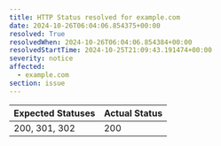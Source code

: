 ```yaml
---
title: HTTP Status resolved for example.com
date: 2024-10-26T06:04:06.854375+00:00
resolved: True
resolvedWhen: 2024-10-26T06:04:06.854384+00:00
resolvedStartTime: 2024-10-25T21:09:43.191474+00:00
severity: notice
affected:
  - example.com
section: issue
---
```


| Expected Statuses | Actual Status  |
|-------------------|----------------|
| 200, 301, 302 | 200 |
